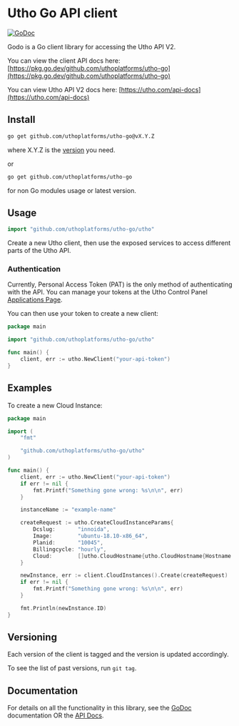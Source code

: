 # Utho Go API client

[![GoDoc](https://godoc.org/github.com/uthoplatforms/utho-go?status.svg)](https://godoc.org/github.com/uthoplatforms/utho-go)

Godo is a Go client library for accessing the Utho API V2.

You can view the client API docs here: [https://pkg.go.dev/github.com/uthoplatforms/utho-go](https://pkg.go.dev/github.com/uthoplatforms/utho-go)

You can view Utho API V2 docs here: [https://utho.com/api-docs](https://utho.com/api-docs)

## Install
```sh
go get github.com/uthoplatforms/utho-go@vX.Y.Z
```

where X.Y.Z is the [version](https://github.com/uthoplatforms/utho-go/releases) you need.

or
```sh
go get github.com/uthoplatforms/utho-go
```
for non Go modules usage or latest version.

## Usage

```go
import "github.com/uthoplatforms/utho-go/utho"
```

Create a new Utho client, then use the exposed services to
access different parts of the Utho API.

### Authentication

Currently, Personal Access Token (PAT) is the only method of
authenticating with the API. You can manage your tokens
at the Utho Control Panel [Applications Page](https://console.utho.com/api).

You can then use your token to create a new client:

```go
package main

import "github.com/uthoplatforms/utho-go/utho"

func main() {
    client, err := utho.NewClient("your-api-token")
}
```

## Examples


To create a new Cloud Instance:

```go
package main

import (
	"fmt"

	"github.com/uthoplatforms/utho-go/utho"
)

func main() {
	client, err := utho.NewClient("your-api-token")
	if err != nil {
		fmt.Printf("Something gone wrong: %s\n\n", err)
	}

	instanceName := "example-name"

	createRequest := utho.CreateCloudInstanceParams{
		Dcslug:       "innoida",
		Image:        "ubuntu-18.10-x86_64",
		Planid:       "10045",
		Billingcycle: "hourly",
		Cloud:        []utho.CloudHostname{utho.CloudHostname{Hostname: instanceName}},
	}

	newInstance, err := client.CloudInstances().Create(createRequest)
	if err != nil {
		fmt.Printf("Something gone wrong: %s\n\n", err)
	}

	fmt.Println(newInstance.ID)
}
```

## Versioning

Each version of the client is tagged and the version is updated accordingly.

To see the list of past versions, run `git tag`.


## Documentation

For details on all the functionality in this library, see the [GoDoc](http://godoc.org/github.com/uthoplatforms/utho-go) documentation OR the [API Docs](https://utho.com/api-docs).
